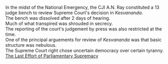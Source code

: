 In the midst of the National Emergency, the CJI A.N. Ray constituted a 13 judge bench to review Supreme Court's decision in <i>Kesvananda</i>.<br>
The bench was dissolved after 2 days of hearing.<br>
Much of what transpired was shrouded in secrecy.<br>
The reporting of the court's judgement by press was also restricted at the time.<br>
One of the principal arguements for review of <i>Kesvananda</i> was that basic structure was nebulous.<br>
The Supreme Court right chose uncertain democracy over certain tyranny.<br>
[The Last Effort of Parliamentary Supremacy](./Last%20Effort.md)
